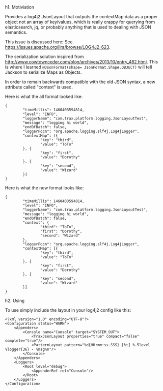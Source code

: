 h1. Motiviation

Provides a log4j2 JsonLayout that outputs the contextMap data as a proper object not an array of key/values, which is really crappy for querying from elasticsearch, jq, or probably anything that is used to dealing with JSON semantics.  

This issue is discussed here: See https://issues.apache.org/jira/browse/LOG4J2-623.  

The serialization solution inspired from http://www.cowtowncoder.com/blog/archives/2013/10/entry_482.html.  This is where I learned `@JsonFormat(shape= JsonFormat.Shape.OBJECT)` will tell  Jackson to serialize Maps as Objects.

In order to remain backwards compatible with the old JSON syntax, a new attribute called "context" is used.  

Here is what the all format looked like:

```
{
        "timeMillis": 1460403594814,
        "level": "INFO",
        "loggerName": "com.trax.platform.logging.JsonLayoutTest",
        "message": "logging hi world",
        "endOfBatch": false,
        "loggerFqcn": "org.apache.logging.slf4j.Log4jLogger",
        "contextMap": [{
                "key": "third",
                "value": "ToTo"
        }, {
                "key": "first",
                "value": "Dorothy"
        }, {
                "key": "second",
                "value": "Wizard"
        }]
}
``` 

Here is what the new format looks like:

```
{
        "timeMillis": 1460403594814,
        "level": "INFO",
        "loggerName": "com.trax.platform.logging.JsonLayoutTest",
        "message": "logging hi world",
        "endOfBatch": false,
        "context": {
                "third": "ToTo",
                "first": "Dorothy",
                "second": "Wizard"
        },
        "loggerFqcn": "org.apache.logging.slf4j.Log4jLogger",
        "contextMap": [{
                "key": "third",
                "value": "ToTo"
        }, {
                "key": "first",
                "value": "Dorothy"
        }, {
                "key": "second",
                "value": "Wizard"
        }]
}
```

h2.  Using

To use simply include the layout in your log4j2 config like this:

```
<?xml version="1.0" encoding="UTF-8"?>
<Configuration status="WARN">
    <Appenders>
        <Console name="Console" target="SYSTEM_OUT">
            <TraxJsonLayout properties="true" compact="false" complete="true"/>
            <PatternLayout pattern="%d{HH:mm:ss.SSS} [%t] %-5level %logger{36} - %msg%n"/>
        </Console>
    </Appenders>
    <Loggers>
        <Root level="debug">
            <AppenderRef ref="Console"/>
        </Root>
    </Loggers>
</Configuration>
```
